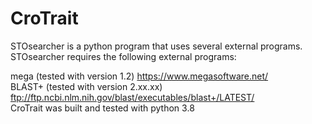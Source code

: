 # CroTrait

STOsearcher is a python program that uses several external programs. STOsearcher requires the following external programs:<br>

mega (tested with version 1.2) https://www.megasoftware.net/ <br>
BLAST+ (tested with version 2.xx.xx) ftp://ftp.ncbi.nlm.nih.gov/blast/executables/blast+/LATEST/ <br>
CroTrait was built and tested with python 3.8 <br>

